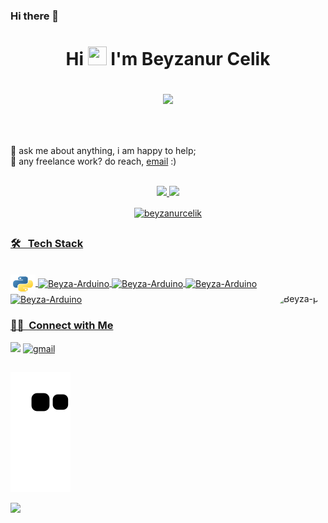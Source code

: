 ### Hi there 👋
<div align="center">
  <h1>
    Hi <img height="30" width="30" src="https://media.giphy.com/media/hvRJCLFzcasrR4ia7z/giphy.gif" width="25px"> I'm Beyzanur Celik 
    <p align="center">
      <img src="https://capsule-render.vercel.app/api?type=waving&color=gradient&height=60&section=footer"/>
    </p>
  </h1>
</div>
<br>


💬 ask me about anything, i am happy to help;
<br>
💼 any freelance work? do reach, [email](mailto:beyzanurc849@gmail.com) :)
<br>

<div align="center">
  <br>
  <a href="https://github.com/AyseErdanisman">
  <img height="180em" src="https://github-readme-stats.vercel.app/api?username=beyzanurcelik&show_icons=true&theme=radical&include_all_commits=true&count_private=true"/>
  <img height="180em" src="https://github-readme-stats.vercel.app/api/top-langs/?username=beyzanurcelik&layout=compact&langs_count=7&theme=radical"/>
</div>
  
 <p align="center">
  <img width="600em" align="center" src="https://github-readme-streak-stats.herokuapp.com/?user=beyzanurcelik&theme=radical" alt="beyzanurcelik" />
</p>
  
  ##
  
### 🛠 &nbsp;  Tech Stack
<div style="display: inline_block"><br>
  <img align="center" alt="Beyza-Python" height="30" width="40" src="https://raw.githubusercontent.com/devicons/devicon/master/icons/python/python-original.svg">
  <img align="center" alt="Beyza-Arduino" height="30" width="40" src="https://cdn.jsdelivr.net/gh/devicons/devicon/icons/arduino/arduino-original.svg" />
  <img align="center" alt="Beyza-Arduino" height="30" width="40" src="https://cdn.jsdelivr.net/gh/devicons/devicon/icons/cplusplus/cplusplus-original.svg" />
  <img align="center" alt="Beyza-Arduino" height="30" width="40" src="https://cdn.jsdelivr.net/gh/devicons/devicon/icons/c/c-original.svg" />
  <img align="center" alt="Beyza-Arduino" height="30" width="40" src="https://cdn.jsdelivr.net/gh/devicons/devicon/icons/vscode/vscode-original.svg" />
  
  <img align="right" alt="Beyza-pic" height="250" style="border-radius:100px;" src="https://i.giphy.com/media/EZICHGrSD5QEFCxMiC/giphy.webp">
</div>
  
  ### 🤝🏻 &nbsp;Connect with Me
<div> 
  <a href="https://www.linkedin.com/in/beyzanur-celik-774488200/" target="_blank"><img src="https://img.shields.io/badge/-LinkedIn-%230077B5?style=for-the-badge&logo=linkedin&logoColor=white" target="_blank"></a> 
  <a href="mailto:beyzanurc849@gmail.com" target="blank"><img src="https://img.shields.io/badge/Gmail-D14836?style=for-the-badge&logo=gmail&logoColor=white" alt="gmail" /></a>
</div>
  
  ##
  
  ![Snake animation](https://github.com/beyzanurcelik/beyzanurcelik/blob/output/github-contribution-grid-snake.svg)

<a href="https://github.com/beyzanurcelik">
  <img src="https://shields-io-visitor-counter.herokuapp.com/badge?page=beyzanurcelik.beyzanurcelik&style=for-the-badge">
<a>
  
